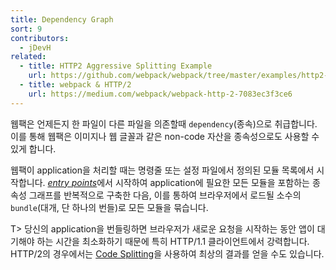 ```yaml
---
title: Dependency Graph
sort: 9
contributors:
  - jDevH
related:
  - title: HTTP2 Aggressive Splitting Example
    url: https://github.com/webpack/webpack/tree/master/examples/http2-aggressive-splitting
  - title: webpack & HTTP/2
    url: https://medium.com/webpack/webpack-http-2-7083ec3f3ce6
---
```


웹팩은 언제든지 한 파일이 다른 파일을 의존할때 `dependency`(종속)으로 취급합니다. 이를 통해 웹팩은 이미지나 웹 글꼴과 같은 non-code 자산을 종속성으로도 사용할 수 있게 합니다.

웹팩이 application을 처리할 때는 명령줄 또는 설정 파일에서 정의된 모듈 목록에서 시작합니다. [_entry points_](/concepts/entry-points/)에서 시작하여 application에 필요한 모든 모듈을 포함하는 종속성 그래프를 반복적으로 구축한 다음, 이를 통하여 브라우저에서 로드될 소수의 `bundle`(대개, 단 하나의 번들)로 모든 모듈을 묶습니다.

T> 당신의 application을 번들링하면 브라우저가 새로운 요청을 시작하는 동안 앱이 대기해야 하는 시간을 최소화하기 때문에 특히 HTTP/1.1 클라이언트에서 강력합니다. HTTP/2의 경우에서는 [Code Splitting](/guides/code-splitting/)을 사용하여 최상의 결과를 얻을 수도 있습니다.



